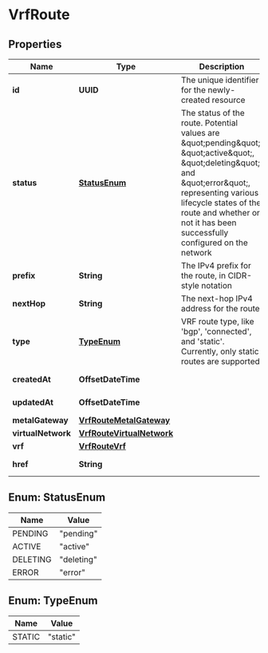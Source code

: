 

# VrfRoute


## Properties

| Name | Type | Description | Notes |
|------------ | ------------- | ------------- | -------------|
|**id** | **UUID** | The unique identifier for the newly-created resource |  [optional] [readonly] |
|**status** | [**StatusEnum**](#StatusEnum) | The status of the route. Potential values are \&quot;pending\&quot;, \&quot;active\&quot;, \&quot;deleting\&quot;, and \&quot;error\&quot;, representing various lifecycle states of the route and whether or not it has been successfully configured on the network |  [optional] [readonly] |
|**prefix** | **String** | The IPv4 prefix for the route, in CIDR-style notation |  [optional] |
|**nextHop** | **String** | The next-hop IPv4 address for the route |  [optional] |
|**type** | [**TypeEnum**](#TypeEnum) | VRF route type, like &#39;bgp&#39;, &#39;connected&#39;, and &#39;static&#39;. Currently, only static routes are supported |  [optional] [readonly] |
|**createdAt** | **OffsetDateTime** |  |  [optional] [readonly] |
|**updatedAt** | **OffsetDateTime** |  |  [optional] [readonly] |
|**metalGateway** | [**VrfRouteMetalGateway**](VrfRouteMetalGateway.md) |  |  [optional] |
|**virtualNetwork** | [**VrfRouteVirtualNetwork**](VrfRouteVirtualNetwork.md) |  |  [optional] |
|**vrf** | [**VrfRouteVrf**](VrfRouteVrf.md) |  |  [optional] |
|**href** | **String** |  |  [optional] [readonly] |



## Enum: StatusEnum

| Name | Value |
|---- | -----|
| PENDING | &quot;pending&quot; |
| ACTIVE | &quot;active&quot; |
| DELETING | &quot;deleting&quot; |
| ERROR | &quot;error&quot; |



## Enum: TypeEnum

| Name | Value |
|---- | -----|
| STATIC | &quot;static&quot; |



